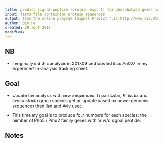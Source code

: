 ```yaml
---
title: predict signal-peptide (protein export) for phosphatase genes in Hemiascomycetes
input: fasta file containing protein sequences
output: from the online program [Signal Predict 4.1](http://www.cbs.dtu.dk/services/SignalP-4.1)
author: Bin He
created: 29 aout 2017
modified:
---
```


## NB

- I originally did this analysis in 2017.09 and labeled it as An007 in my experiment-n-analysis tracking sheet.

## Goal

- Update the analysis with new sequences. In particular, _K. lactis_ and _sensu stricto_ group species get an update based on newer genomic sequences than Ilan and Aviv used.

- This time my goal is to produce four numbers for each species: the number of Pho5 / Pmu2 family genes with or w/o signal peptide.

## Notes


